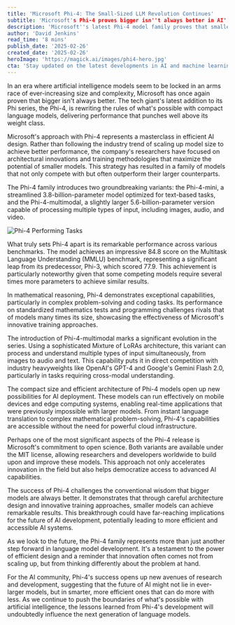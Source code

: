 ```yaml
---
title: 'Microsoft Phi-4: The Small-Sized LLM Revolution Continues'
subtitle: 'Microsoft's Phi-4 proves bigger isn''t always better in AI'
description: 'Microsoft''s latest Phi-4 model family proves that smaller, more efficient AI models can outperform their larger counterparts. With two variants - a 3.8B parameter text model and a 5.6B parameter multimodal model - Phi-4 achieves impressive benchmarks while running efficiently on edge devices. The open-source release under MIT license demonstrates Microsoft''s commitment to democratizing AI access.'
author: 'David Jenkins'
read_time: '8 mins'
publish_date: '2025-02-26'
created_date: '2025-02-26'
heroImage: 'https://magick.ai/images/phi4-hero.jpg'
cta: 'Stay updated on the latest developments in AI and machine learning by following us on LinkedIn. Join our community of tech enthusiasts and industry professionals!'
---
```


In an era where artificial intelligence models seem to be locked in an arms race of ever-increasing size and complexity, Microsoft has once again proven that bigger isn't always better. The tech giant's latest addition to its Phi series, the Phi-4, is rewriting the rules of what's possible with compact language models, delivering performance that punches well above its weight class.

Microsoft's approach with Phi-4 represents a masterclass in efficient AI design. Rather than following the industry trend of scaling up model size to achieve better performance, the company's researchers have focused on architectural innovations and training methodologies that maximize the potential of smaller models. This strategy has resulted in a family of models that not only compete with but often outperform their larger counterparts.

The Phi-4 family introduces two groundbreaking variants: the Phi-4-mini, a streamlined 3.8-billion-parameter model optimized for text-based tasks, and the Phi-4-multimodal, a slightly larger 5.6-billion-parameter version capable of processing multiple types of input, including images, audio, and video.

![Phi-4 Performing Tasks](https://magick.ai/images/phi4-inline.jpg)

What truly sets Phi-4 apart is its remarkable performance across various benchmarks. The model achieves an impressive 84.8 score on the Multitask Language Understanding (MMLU) benchmark, representing a significant leap from its predecessor, Phi-3, which scored 77.9. This achievement is particularly noteworthy given that some competing models require several times more parameters to achieve similar results.

In mathematical reasoning, Phi-4 demonstrates exceptional capabilities, particularly in complex problem-solving and coding tasks. Its performance on standardized mathematics tests and programming challenges rivals that of models many times its size, showcasing the effectiveness of Microsoft's innovative training approaches.

The introduction of Phi-4-multimodal marks a significant evolution in the series. Using a sophisticated Mixture of LoRAs architecture, this variant can process and understand multiple types of input simultaneously, from images to audio and text. This capability puts it in direct competition with industry heavyweights like OpenAI's GPT-4 and Google's Gemini Flash 2.0, particularly in tasks requiring cross-modal understanding.

The compact size and efficient architecture of Phi-4 models open up new possibilities for AI deployment. These models can run effectively on mobile devices and edge computing systems, enabling real-time applications that were previously impossible with larger models. From instant language translation to complex mathematical problem-solving, Phi-4's capabilities are accessible without the need for powerful cloud infrastructure.

Perhaps one of the most significant aspects of the Phi-4 release is Microsoft's commitment to open science. Both variants are available under the MIT license, allowing researchers and developers worldwide to build upon and improve these models. This approach not only accelerates innovation in the field but also helps democratize access to advanced AI capabilities.

The success of Phi-4 challenges the conventional wisdom that bigger models are always better. It demonstrates that through careful architecture design and innovative training approaches, smaller models can achieve remarkable results. This breakthrough could have far-reaching implications for the future of AI development, potentially leading to more efficient and accessible AI systems.

As we look to the future, the Phi-4 family represents more than just another step forward in language model development. It's a testament to the power of efficient design and a reminder that innovation often comes not from scaling up, but from thinking differently about the problem at hand.

For the AI community, Phi-4's success opens up new avenues of research and development, suggesting that the future of AI might not lie in ever-larger models, but in smarter, more efficient ones that can do more with less. As we continue to push the boundaries of what's possible with artificial intelligence, the lessons learned from Phi-4's development will undoubtedly influence the next generation of language models.